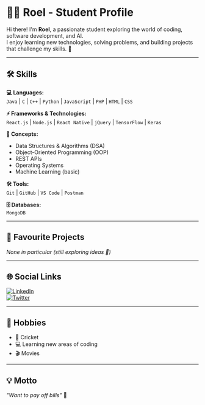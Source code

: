 # 👨‍💻 Roel - Student Profile  

Hi there! I'm **Roel**, a passionate student exploring the world of coding, software development, and AI.  
I enjoy learning new technologies, solving problems, and building projects that challenge my skills. 🚀  

---

## 🛠️ Skills  

**💻 Languages:**  
`Java` | `C` | `C++` | `Python` | `JavaScript` | `PHP` | `HTML` | `CSS`  

**⚡ Frameworks & Technologies:**  
`React.js` | `Node.js` | `React Native` | `jQuery` | `TensorFlow` | `Keras`  

**📘 Concepts:**  
- Data Structures & Algorithms (DSA)  
- Object-Oriented Programming (OOP)  
- REST APIs  
- Operating Systems  
- Machine Learning (basic)  

**🛠 Tools:**  
`Git` | `GitHub` | `VS Code` | `Postman`  

**🗄 Databases:**  
`MongoDB`  

---

## 📂 Favourite Projects  
*None in particular (still exploring ideas 🤔)*  

---

## 🌐 Social Links  

[![LinkedIn](https://img.shields.io/badge/LinkedIn-blue?style=flat&logo=linkedin)](https://linkedin.com/in/ch-om)  
[![Twitter](https://img.shields.io/badge/Twitter-blue?style=flat&logo=twitter)](https://twitter.com/Wel_fie)  

---

## 🎯 Hobbies  

- 🏏 Cricket  
- 💻 Learning new areas of coding  
- 🎬 Movies  

---

## 💡 Motto  

_"Want to pay off bills"_ 💸  
